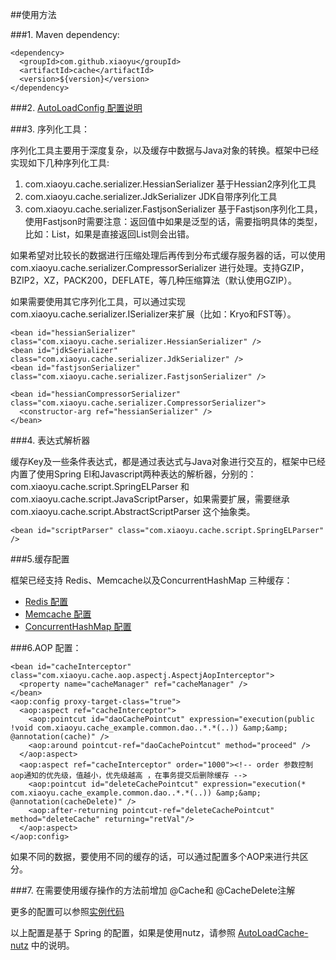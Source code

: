 ##使用方法


###1. Maven dependency:

    <dependency>
      <groupId>com.github.xiaoyu</groupId>
      <artifactId>cache</artifactId>
      <version>${version}</version>
    </dependency>

###2. [AutoLoadConfig 配置说明](AutoLoadConfig.md)

###3. 序列化工具：

序列化工具主要用于深度复杂，以及缓存中数据与Java对象的转换。框架中已经实现如下几种序列化工具:

1.  com.xiaoyu.cache.serializer.HessianSerializer 基于Hessian2序列化工具
2.  com.xiaoyu.cache.serializer.JdkSerializer JDK自带序列化工具
3.  com.xiaoyu.cache.serializer.FastjsonSerializer 基于Fastjson序列化工具，使用Fastjson时需要注意：返回值中如果是泛型的话，需要指明具体的类型，比如：List<User>，如果是直接返回List则会出错。

如果希望对比较长的数据进行压缩处理后再传到分布式缓存服务器的话，可以使用com.xiaoyu.cache.serializer.CompressorSerializer 进行处理。支持GZIP，BZIP2，XZ，PACK200，DEFLATE，等几种压缩算法（默认使用GZIP）。

如果需要使用其它序列化工具，可以通过实现com.xiaoyu.cache.serializer.ISerializer<Object>来扩展（比如：Kryo和FST等）。

    <bean id="hessianSerializer" class="com.xiaoyu.cache.serializer.HessianSerializer" />
    <bean id="jdkSerializer" class="com.xiaoyu.cache.serializer.JdkSerializer" />
    <bean id="fastjsonSerializer" class="com.xiaoyu.cache.serializer.FastjsonSerializer" />

    <bean id="hessianCompressorSerializer" class="com.xiaoyu.cache.serializer.CompressorSerializer">
      <constructor-arg ref="hessianSerializer" />
    </bean>

###4. 表达式解析器

缓存Key及一些条件表达式，都是通过表达式与Java对象进行交互的，框架中已经内置了使用Spring El和Javascript两种表达的解析器，分别的：com.xiaoyu.cache.script.SpringELParser 和 com.xiaoyu.cache.script.JavaScriptParser，如果需要扩展，需要继承com.xiaoyu.cache.script.AbstractScriptParser 这个抽象类。

    <bean id="scriptParser" class="com.xiaoyu.cache.script.SpringELParser" />

###5.缓存配置

框架已经支持 Redis、Memcache以及ConcurrentHashMap 三种缓存：

* [Redis 配置](JRedis.md)
* [Memcache 配置](Memcache.md)
* [ConcurrentHashMap 配置](ConcurrentHashMap.md)


###6.AOP 配置：

    <bean id="cacheInterceptor" class="com.xiaoyu.cache.aop.aspectj.AspectjAopInterceptor">
      <property name="cacheManager" ref="cacheManager" />
    </bean>
    <aop:config proxy-target-class="true">
      <aop:aspect ref="cacheInterceptor">
        <aop:pointcut id="daoCachePointcut" expression="execution(public !void com.xiaoyu.cache_example.common.dao..*.*(..)) &amp;&amp; @annotation(cache)" />
        <aop:around pointcut-ref="daoCachePointcut" method="proceed" />
      </aop:aspect>
      <aop:aspect ref="cacheInterceptor" order="1000"><!-- order 参数控制 aop通知的优先级，值越小，优先级越高 ，在事务提交后删除缓存 -->
        <aop:pointcut id="deleteCachePointcut" expression="execution(* com.xiaoyu.cache_example.common.dao..*.*(..)) &amp;&amp; @annotation(cacheDelete)" />
        <aop:after-returning pointcut-ref="deleteCachePointcut" method="deleteCache" returning="retVal"/>
      </aop:aspect>
    </aop:config>


如果不同的数据，要使用不同的缓存的话，可以通过配置多个AOP来进行共区分。


###7. 在需要使用缓存操作的方法前增加 @Cache和 @CacheDelete注解

更多的配置可以参照[实例代码](https://github.com/qiujiayu/cache-example)

以上配置是基于 Spring 的配置，如果是使用nutz，请参照 [AutoLoadCache-nutz](https://github.com/qiujiayu/AutoLoadCache-nutz) 中的说明。